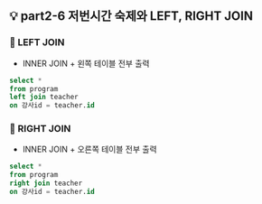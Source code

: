 ## 💡 part2-6 저번시간 숙제와 LEFT, RIGHT JOIN

### 🔹 LEFT JOIN

- INNER JOIN + 왼쪽 테이블 전부 출력

```sql
select *
from program
left join teacher
on 강사id = teacher.id
```

### 🔹 RIGHT JOIN

- INNER JOIN + 오른쪽 테이블 전부 출력

```sql
select *
from program
right join teacher
on 강사id = teacher.id
```
